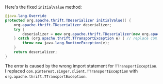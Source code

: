 Here's the fixed `initialValue` method:

```java
@java.lang.Override
protected org.apache.thrift.TDeserializer initialValue() {
    org.apache.thrift.TDeserializer deserializer;
    try {
        deserializer = new org.apache.thrift.TDeserializer(new org.apache.thrift.protocol.TCompactProtocol.Factory());
    } catch (org.apache.thrift.TTransportException e) { // replace com.pinterest.singer.client.TTransportException with org.apache.thrift.TTransportException
        throw new java.lang.RuntimeException(e);
    }
    return deserializer;
}
```

The error is caused by the wrong import statement for `TTransportException`. I replaced `com.pinterest.singer.client.TTransportException` with `org.apache.thrift.TTransportException`.